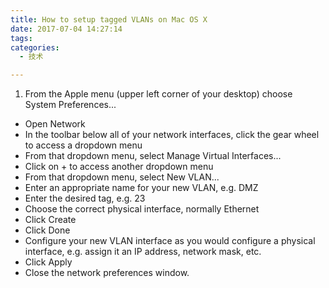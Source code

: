 ```yaml
---
title: How to setup tagged VLANs on Mac OS X
date: 2017-07-04 14:27:14
tags:
categories:
  - 技术

---
```

1. From the Apple menu (upper left corner of your desktop) choose System Preferences...
- Open Network
- In the toolbar below all of your network interfaces, click the gear wheel to access a dropdown menu
- From that dropdown menu, select Manage Virtual Interfaces...
- Click on + to access another dropdown menu
- From that dropdown menu, select New VLAN...
- Enter an appropriate name for your new VLAN, e.g. DMZ
- Enter the desired tag, e.g. 23
- Choose the correct physical interface, normally Ethernet
- Click Create
- Click Done
- Configure your new VLAN interface as you would configure a physical interface, e.g. assign it an IP address, network mask, etc.
- Click Apply
- Close the network preferences window.
